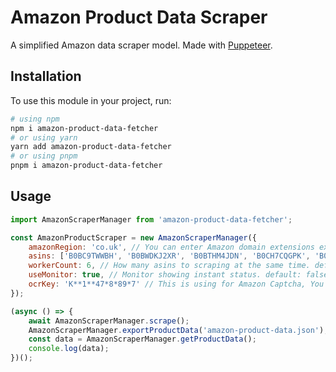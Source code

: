 # Amazon Product Data Scraper
A simplified Amazon data scraper model. Made with [Puppeteer](https://www.npmjs.com/package/puppeteer).

## Installation
To use this module in your project, run:

```bash
# using npm
npm i amazon-product-data-fetcher
# or using yarn
yarn add amazon-product-data-fetcher
# or using pnpm
pnpm i amazon-product-data-fetcher
```

## Usage

```js
import AmazonScraperManager from 'amazon-product-data-fetcher';

const AmazonProductScraper = new AmazonScraperManager({
    amazonRegion: 'co.uk', // You can enter Amazon domain extensions ex: co.uk, ca, mx, com.tr | default: com
    asins: ['B0BC9TWWBH', 'B0BWDKJ2XR', 'B0BTHM4JDN', 'B0CH7CQGPK', 'B0CJPNKZRZ', 'B095X7RV77', ...], // Asin list
    workerCount: 6, // How many asins to scraping at the same time. default: 1
    useMonitor: true, // Monitor showing instant status. default: false
    ocrKey: 'K**1**47*8*89*7' // This is using for Amazon Captcha, You can get from https://ocr.space/ocrapi
});

(async () => {
    await AmazonScraperManager.scrape();
    AmazonScraperManager.exportProductData('amazon-product-data.json');
    const data = AmazonScraperManager.getProductData();
    console.log(data);
})();
```